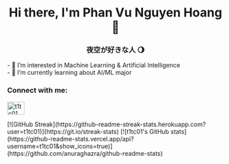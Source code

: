 <h1 align="center">Hi there, I'm Phan Vu Nguyen Hoang 👋</h1>
<h3 align="center">夜空が好きな人 🌖</h3>
- 👀 I’m interested in Machine Learning & Artificial Intelligence <br>
- 🌱 I’m currently learning about AI/ML major

<h3 align="left">Connect with me:</h3>
<p align="left">
<a href="https://www.linkedin.com/in/t1tc01/" target="blank"><img align="center" src="https://raw.githubusercontent.com/rahuldkjain/github-profile-readme-generator/master/src/images/icons/Social/linked-in-alt.svg" alt="t1tc01" height="30" width="40" /></a>
</p>
[![GitHub Streak](https://github-readme-streak-stats.herokuapp.com?user=t1tc01)](https://git.io/streak-stats)
[![t1tc01's GitHub stats](https://github-readme-stats.vercel.app/api?username=t1tc01&show_icons=true)](https://github.com/anuraghazra/github-readme-stats)


